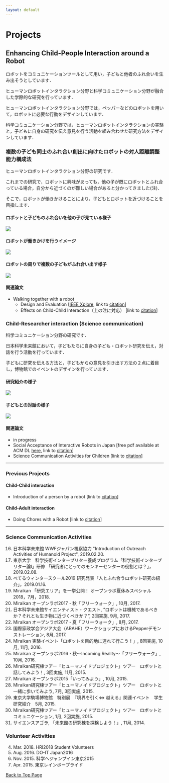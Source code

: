 ```yaml
---
layout: default
---
```


# Projects

## Enhancing Child-People Interaction around a Robot

ロボットをコミュニケーションツールとして用い，子どもと他者のふれ合いを生み出そうとしています．

ヒューマンロボットインタラクション分野と科学コミュニケーション分野が融合した学際的な研究を行っています．

ヒューマンロボットインタラクション分野では，ペッパーなどのロボットを用いて，ロボットに必要な行動をデザインしています．

科学コミュニケーション分野では，ヒューマンロボットインタラクションの実験と，子どもに自身の研究を伝え意見を行う活動を組み合わせた研究方法をデザインしています．

### 複数の子ども同士のふれ合い創出に向けたロボットの対人距離調整能力構成法

ヒューマンロボットインタラクション分野の研究です．

これまでの研究で，ロボットに興味があっても，他の子が既にロボットとふれ合っている場合，自分から近づくのが難しい場合があると分かってきました(注)．

そこで，ロボットが働きかけることにより，子どもとロボットを近づけることを目指します．

#### ロボットと子どものふれ合いを他の子が見ている様子

![](figure/another-child-seeing-robot-and-child.png)

#### ロボットが働きかけを行うイメージ

![](figure/calling-for-child.png)

#### ロボットの周りで複数の子どもがふれ合い出す様子

![](figure/interaction-with-many-children-occur.png)

#### 関連論文

- Walking together with a robot
  - Design and Evaluation
  [<a href="https://doi.org/10.1109/SII.2015.7405071">IEEE Xplore</a>, link to <a href="{{ site.baseurl }}/publications.html#SII2015">citation</a>]
   - Effects on Child-Child Interaction（上の注に対応）
   [link to <a href="{{ site.baseurl }}/publications.html#RO-MAN2018-1">citation</a>]

### Child-Researcher interaction (Science communication)

科学コミュニケーション分野の研究です．

日本科学未来館において，子どもたちに自身の子ども・ロボット研究を伝え，対話を行う活動を行っています．

子どもに研究を伝える方法と，子どもからの意見を引き出す方法の２点に着目し，博物館でのイベントのデザインを行っています．

#### 研究紹介の様子

![](figure/joint-research-introduction.jpg)

#### 子どもとの対話の様子

![](figure/communication-with-visitors.png)

#### 関連論文

- in progress
- Social Acceptance of Interactive Robots in Japan [free pdf available at ACM DL <a href="https://doi.org/10.1145/3173386.3177012">here</a>, link to <a href="{{ site.baseurl }}/publications.html#HRI2018-2">citation</a>]
- Science Communication Activities for Children [link to <a href="{{ site.baseurl }}/publications.html#RSJ2017">citation</a>]

***

### Previous Projects

#### Child-Child interaction

- Introduction of a person by a robot [link to <a href="{{ site.baseurl }}/publications.html#RO-MAN2018-2">citation</a>]

#### Child-Adult interaction

- Doing Chores with a Robot [link to <a href="{{ site.baseurl }}/publications.html#IFHE2016">citation</a>]

***

### Science Communication Activities

16. 日本科学未来館 WWFジャパン視察協力 "Introduction of Outreach Activities of Humanoid Project", 2019.02.20. 
15. 東京大学　科学技術インタープリター養成プログラム「科学技術インタープリター論I」研修 「研究者にとってのモンキーセンターの役割とは？」，2019.02.08.  
14. べてるウィンタースクール2019 研究発表「人とふれ合うロボット研究の紹介」，2019.01.16.  
13. Miraikan 「研究エリア」を一挙公開！ オープンラボ夏休みスペシャル2018，7月，2018. 
12. Miraikan オープンラボ2017・秋「フリーウォーク」, 10月, 2017.
11. 日本科学未来館サイエンティスト・クエスト, “ロボットは機械であるべきか？それとも生き物に近づくべきか？”, 2回実施, 9月, 2017.
10. Miraikan オープンラボ2017・夏「フリーウォーク」, 8月, 2017.
9. 国際家政学会アジア大会（ARAHE）ワークショップにおけるPepperデモンストレーション, 8月, 2017.
8. Miraikan 実験イベント「ロボットを目的地に連れて行こう！」, 8回実施, 10月, 11月, 2016.
7. Miraikan オープンラボ2016・秋～Incoming Reality～「フリーウォーク」, 10月, 2016.
6. Miraikan研究棟ツアー「ヒューマノイドプロジェクト」ツアー　ロボットと話してみよう！, 3回実施, 11月, 2015.
5. Miraikan オープンラボ2015「いってみよう」, 10月, 2015.
4. Miraikan研究棟ツアー「ヒューマノイドプロジェクト」ツアー　ロボットと一緒に歩いてみよう, 7月, 3回実施, 2015.
3. 東京大学駒場博物館　特別展　『境界を引く⇔ 越える』関連イベント　学生研究紹介　5月, 2015.
2. Miraikan研究棟ツアー「ヒューマノイドプロジェクト」ツアー　ロボットとコミュニケーション, 1月, 2回実施, 2015.
1. サイエンスアゴラ, 「未来館の研究棟を探検しよう！」, 11月, 2014.

### Volunteer Activities

4. Mar. 2018. HRI2018 Student Volunteers
3. Aug. 2016.  DO-IT Japan2016
2. Nov. 2015.  科学へジャンプイン東京2015
1. Apr. 2015.  東京レインボープライド

<a href="{{ site.baseurl }}/index.html">Back to Top Page</a>